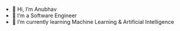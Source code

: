 - 👋 Hi, I’m Anubhav
- 👀 I’m a Software Engineer
- 🌱 I’m currently learning Machine Learning & Artificial Intelligence

<!---
ANUBHAV-APJ/ANUBHAV-APJ is a ✨ special ✨ repository because its `README.md` (this file) appears on your GitHub profile.
You can click the Preview link to take a look at your changes.
--->
